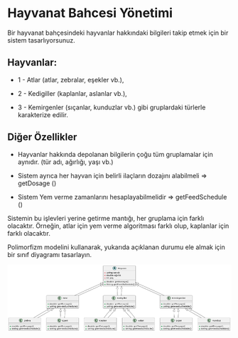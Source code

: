 # Hayvanat Bahcesi Yönetimi

Bir hayvanat bahçesindeki hayvanlar hakkındaki bilgileri takip etmek için bir sistem tasarlıyorsunuz.

## Hayvanlar:

- 1 - Atlar (atlar, zebralar, eşekler vb.),

- 2 - Kedigiller (kaplanlar, aslanlar vb.),

- 3 - Kemirgenler (sıçanlar, kunduzlar vb.) gibi gruplardaki türlerle karakterize edilir.

## Diğer Özellikler

- Hayvanlar hakkında depolanan bilgilerin çoğu tüm gruplamalar için aynıdır. (tür adı, ağırlığı, yaşı vb.)

- Sistem ayrıca her hayvan için belirli ilaçların dozajını alabilmeli => getDosage ()

- Sistem Yem verme zamanlarını hesaplayabilmelidir => getFeedSchedule ()

Sistemin bu işlevleri yerine getirme mantığı, her gruplama için farklı olacaktır. Örneğin, atlar için yem verme algoritması farklı olup, kaplanlar için farklı olacaktır.

Polimorfizm modelini kullanarak, yukarıda açıklanan durumu ele almak için bir sınıf diyagramı tasarlayın.

![Hayvanat Bahcesi Yönetimi](hayvanat-bahcesi-yonetimi.png)
